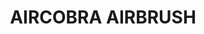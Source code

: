 ---
title: "AIRCOBRA AIRBRUSH"
price: "N/A" 
desc: "N/A"
img_path: "/assets/img/AMIG8625.jpg"
brand: "AMMO"
available: true
special_offer: false
new: true
soon: false
cat: "070000"
subcat: "070100"
subsubcat: "070101"
sifra: "AMIG8625"
---